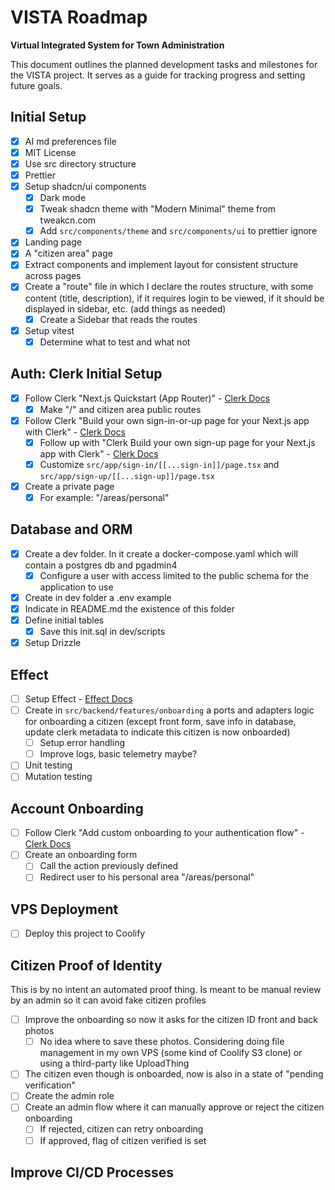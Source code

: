 # VISTA Roadmap

**Virtual Integrated System for Town Administration**

This document outlines the planned development tasks and milestones for the
VISTA project. It serves as a guide for tracking progress and setting future
goals.

## Initial Setup

- [x] AI md preferences file
- [x] MIT License
- [x] Use src directory structure
- [x] Prettier
- [x] Setup shadcn/ui components
  - [x] Dark mode
  - [x] Tweak shadcn theme with "Modern Minimal" theme from tweakcn.com
  - [x] Add `src/components/theme` and `src/components/ui` to prettier ignore
- [x] Landing page
- [x] A "citizen area" page
- [x] Extract components and implement layout for consistent structure across
      pages
- [x] Create a "route" file in which I declare the routes structure, with some
      content (title, description), if it requires login to be viewed, if it
      should be displayed in sidebar, etc. (add things as needed)
  - [x] Create a Sidebar that reads the routes
- [x] Setup vitest
  - [x] Determine what to test and what not 

## Auth: Clerk Initial Setup

- [x] Follow Clerk "Next.js Quickstart (App Router)" -
      [Clerk Docs](https://clerk.com/docs/quickstarts/nextjs)
  - [x] Make "/" and citizen area public routes
- [x] Follow Clerk "Build your own sign-in-or-up page for your Next.js app with
      Clerk" -
      [Clerk Docs](https://clerk.com/docs/references/nextjs/custom-sign-in-or-up-page)
  - [x] Follow up with "Clerk Build your own sign-up page for your Next.js app
        with Clerk" -
        [Clerk Docs](https://clerk.com/docs/references/nextjs/custom-sign-up-page)
  - [x] Customize `src/app/sign-in/[[...sign-in]]/page.tsx` and
        `src/app/sign-up/[[...sign-up]]/page.tsx`
- [x] Create a private page
  - [x] For example: "/areas/personal"

## Database and ORM

- [x] Create a dev folder. In it create a docker-compose.yaml which will contain
      a postgres db and pgadmin4
  - [x] Configure a user with access limited to the public schema for the
        application to use
- [x] Create in dev folder a .env example
- [x] Indicate in README.md the existence of this folder
- [x] Define initial tables
  - [x] Save this init.sql in dev/scripts
- [x] Setup Drizzle

## Effect

- [ ] Setup Effect - [Effect Docs](https://effect.website/docs)
- [ ] Create in `src/backend/features/onboarding` a ports and adapters logic for
      onboarding a citizen (except front form, save info in database, update
      clerk metadata to indicate this citizen is now onboarded)
  - [ ] Setup error handling
  - [ ] Improve logs, basic telemetry maybe?
- [ ] Unit testing
- [ ] Mutation testing

## Account Onboarding

- [ ] Follow Clerk "Add custom onboarding to your authentication flow" -
      [Clerk Docs](https://clerk.com/docs/references/nextjs/add-onboarding-flow)
- [ ] Create an onboarding form
  - [ ] Call the action previously defined
  - [ ] Redirect user to his personal area "/areas/personal"

## VPS Deployment

- [ ] Deploy this project to Coolify

## Citizen Proof of Identity

This is by no intent an automated proof thing. Is meant to be manual review by
an admin so it can avoid fake citizen profiles

- [ ] Improve the onboarding so now it asks for the citizen ID front and back
      photos
  - [ ] No idea where to save these photos. Considering doing file management in
        my own VPS (some kind of Coolify S3 clone) or using a third-party like
        UploadThing
- [ ] The citizen even though is onboarded, now is also in a state of "pending
      verification"
- [ ] Create the admin role
- [ ] Create an admin flow where it can manually approve or reject the citizen
      onboarding
  - [ ] If rejected, citizen can retry onboarding
  - [ ] If approved, flag of citizen verified is set

## Improve CI/CD Processes
